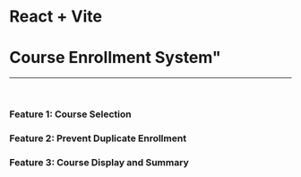 # React + Vite

<h1>Course Enrollment System"</h1>
<hr>
<br>

<h3>Feature 1: Course Selection</h3>

<h3>Feature 2: Prevent Duplicate Enrollment </h3> 

<h3>Feature 3: Course Display and Summary</h3>






